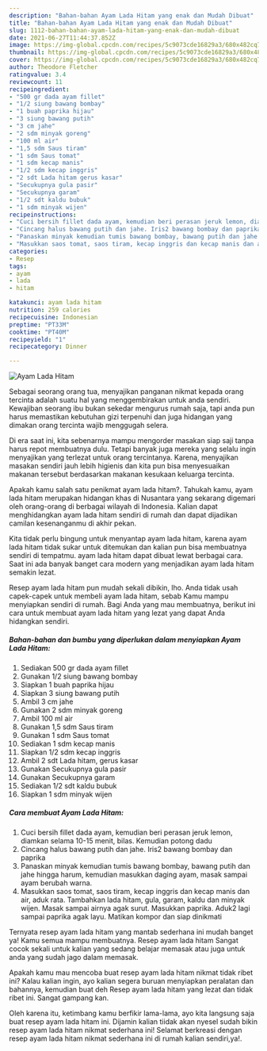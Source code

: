```yaml
---
description: "Bahan-bahan Ayam Lada Hitam yang enak dan Mudah Dibuat"
title: "Bahan-bahan Ayam Lada Hitam yang enak dan Mudah Dibuat"
slug: 1112-bahan-bahan-ayam-lada-hitam-yang-enak-dan-mudah-dibuat
date: 2021-06-27T11:44:37.852Z
image: https://img-global.cpcdn.com/recipes/5c9073cde16829a3/680x482cq70/ayam-lada-hitam-foto-resep-utama.jpg
thumbnail: https://img-global.cpcdn.com/recipes/5c9073cde16829a3/680x482cq70/ayam-lada-hitam-foto-resep-utama.jpg
cover: https://img-global.cpcdn.com/recipes/5c9073cde16829a3/680x482cq70/ayam-lada-hitam-foto-resep-utama.jpg
author: Theodore Fletcher
ratingvalue: 3.4
reviewcount: 11
recipeingredient:
- "500 gr dada ayam fillet"
- "1/2 siung bawang bombay"
- "1 buah paprika hijau"
- "3 siung bawang putih"
- "3 cm jahe"
- "2 sdm minyak goreng"
- "100 ml air"
- "1,5 sdm Saus tiram"
- "1 sdm Saus tomat"
- "1 sdm kecap manis"
- "1/2 sdm kecap inggris"
- "2 sdt Lada hitam gerus kasar"
- "Secukupnya gula pasir"
- "Secukupnya garam"
- "1/2 sdt kaldu bubuk"
- "1 sdm minyak wijen"
recipeinstructions:
- "Cuci bersih fillet dada ayam, kemudian beri perasan jeruk lemon, diamkan selama 10-15 menit, bilas. Kemudian potong dadu"
- "Cincang halus bawang putih dan jahe. Iris2 bawang bombay dan paprika"
- "Panaskan minyak kemudian tumis bawang bombay, bawang putih dan jahe hingga harum, kemudian masukkan daging ayam, masak sampai ayam berubah warna."
- "Masukkan saos tomat, saos tiram, kecap inggris dan kecap manis dan air, aduk rata. Tambahkan lada hitam, gula, garam, kaldu dan minyak wijen. Masak sampai airnya agak surut. Masukkan paprika. Aduk2 lagi sampai paprika agak layu. Matikan kompor dan siap dinikmati"
categories:
- Resep
tags:
- ayam
- lada
- hitam

katakunci: ayam lada hitam 
nutrition: 259 calories
recipecuisine: Indonesian
preptime: "PT33M"
cooktime: "PT40M"
recipeyield: "1"
recipecategory: Dinner

---
```



![Ayam Lada Hitam](https://img-global.cpcdn.com/recipes/5c9073cde16829a3/680x482cq70/ayam-lada-hitam-foto-resep-utama.jpg)

Sebagai seorang orang tua, menyajikan panganan nikmat kepada orang tercinta adalah suatu hal yang menggembirakan untuk anda sendiri. Kewajiban seorang ibu bukan sekedar mengurus rumah saja, tapi anda pun harus memastikan kebutuhan gizi terpenuhi dan juga hidangan yang dimakan orang tercinta wajib menggugah selera.

Di era  saat ini, kita sebenarnya mampu mengorder masakan siap saji tanpa harus repot membuatnya dulu. Tetapi banyak juga mereka yang selalu ingin menyajikan yang terlezat untuk orang tercintanya. Karena, menyajikan masakan sendiri jauh lebih higienis dan kita pun bisa menyesuaikan makanan tersebut berdasarkan makanan kesukaan keluarga tercinta. 



Apakah kamu salah satu penikmat ayam lada hitam?. Tahukah kamu, ayam lada hitam merupakan hidangan khas di Nusantara yang sekarang digemari oleh orang-orang di berbagai wilayah di Indonesia. Kalian dapat menghidangkan ayam lada hitam sendiri di rumah dan dapat dijadikan camilan kesenanganmu di akhir pekan.

Kita tidak perlu bingung untuk menyantap ayam lada hitam, karena ayam lada hitam tidak sukar untuk ditemukan dan kalian pun bisa membuatnya sendiri di tempatmu. ayam lada hitam dapat dibuat lewat berbagai cara. Saat ini ada banyak banget cara modern yang menjadikan ayam lada hitam semakin lezat.

Resep ayam lada hitam pun mudah sekali dibikin, lho. Anda tidak usah capek-capek untuk membeli ayam lada hitam, sebab Kamu mampu menyiapkan sendiri di rumah. Bagi Anda yang mau membuatnya, berikut ini cara untuk membuat ayam lada hitam yang lezat yang dapat Anda hidangkan sendiri.

<!--inarticleads1-->

##### Bahan-bahan dan bumbu yang diperlukan dalam menyiapkan Ayam Lada Hitam:

1. Sediakan 500 gr dada ayam fillet
1. Gunakan 1/2 siung bawang bombay
1. Siapkan 1 buah paprika hijau
1. Siapkan 3 siung bawang putih
1. Ambil 3 cm jahe
1. Gunakan 2 sdm minyak goreng
1. Ambil 100 ml air
1. Gunakan 1,5 sdm Saus tiram
1. Gunakan 1 sdm Saus tomat
1. Sediakan 1 sdm kecap manis
1. Siapkan 1/2 sdm kecap inggris
1. Ambil 2 sdt Lada hitam, gerus kasar
1. Gunakan Secukupnya gula pasir
1. Gunakan Secukupnya garam
1. Sediakan 1/2 sdt kaldu bubuk
1. Siapkan 1 sdm minyak wijen




<!--inarticleads2-->

##### Cara membuat Ayam Lada Hitam:

1. Cuci bersih fillet dada ayam, kemudian beri perasan jeruk lemon, diamkan selama 10-15 menit, bilas. Kemudian potong dadu
1. Cincang halus bawang putih dan jahe. Iris2 bawang bombay dan paprika
1. Panaskan minyak kemudian tumis bawang bombay, bawang putih dan jahe hingga harum, kemudian masukkan daging ayam, masak sampai ayam berubah warna.
1. Masukkan saos tomat, saos tiram, kecap inggris dan kecap manis dan air, aduk rata. Tambahkan lada hitam, gula, garam, kaldu dan minyak wijen. Masak sampai airnya agak surut. Masukkan paprika. Aduk2 lagi sampai paprika agak layu. Matikan kompor dan siap dinikmati




Ternyata resep ayam lada hitam yang mantab sederhana ini mudah banget ya! Kamu semua mampu membuatnya. Resep ayam lada hitam Sangat cocok sekali untuk kalian yang sedang belajar memasak atau juga untuk anda yang sudah jago dalam memasak.

Apakah kamu mau mencoba buat resep ayam lada hitam nikmat tidak ribet ini? Kalau kalian ingin, ayo kalian segera buruan menyiapkan peralatan dan bahannya, kemudian buat deh Resep ayam lada hitam yang lezat dan tidak ribet ini. Sangat gampang kan. 

Oleh karena itu, ketimbang kamu berfikir lama-lama, ayo kita langsung saja buat resep ayam lada hitam ini. Dijamin kalian tiidak akan nyesel sudah bikin resep ayam lada hitam nikmat sederhana ini! Selamat berkreasi dengan resep ayam lada hitam nikmat sederhana ini di rumah kalian sendiri,ya!.

